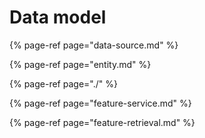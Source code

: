# Data model

{% page-ref page="data-source.md" %}

{% page-ref page="entity.md" %}

{% page-ref page="./" %}

{% page-ref page="feature-service.md" %}

{% page-ref page="feature-retrieval.md" %}

